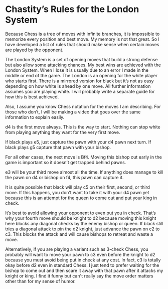 # Chastity’s Rules for the London System

Because Chess is a tree of moves with infinite branches, it is impossible to memorize every position and best move. My memory is not that great. So I have developed a list of rules that should make sense when certain moves are played by the opponent.

 The London System is a set of opening moves that build a strong defense but also allow some attacking chances. My best wins are achieved with the London System. When I lose it is usually due to an error I made in the middle or end of the game. The London is an opening for the white player who starts first. There is a mirrored version for black but it’s not as easy depending on how white is ahead by one move. All further information assumes you are playing white. I will probably write a separate guide for how this is best achieved.

Also, I assume you know Chess notation for the moves I am describing. For those who don’t, I will be making a video that goes over the same information to explain easily.

d4 is the first move always. This is the way to start. Nothing can stop white from playing anything they want for the very first move.

If black plays e5, just capture the pawn with your d4 pawn next turn. If black plays g5 capture that pawn with your bishop.

For all other cases, the next move is Bf4. Moving this bishop out early in the game is important so it doesn’t get trapped behind pawns.

e3 will be your third move almost all the time. If anything does manage to kill the pawn on d4 or bishop on f4, this pawn can capture it.

It is quite possible that black will play c5 on their first, second, or third move. If this happens, you don’t want to take it with your d4 pawn yet because this is an attempt for the queen to come out and put your king in check.

It’s best to avoid allowing your opponent to even put you in check. That’s why your fourth move should be knight to d2 because moving this knight here blocks any diagonal checks by the enemy bishop or queen. If black still tries a diagonal attack to pin the d2 knight, just advance the pawn on c2 to c3. This blocks the attack and will cause bishops to retreat and waste a move.

Alternatively, if you are playing a variant such as 3-check Chess, you probably will want to move your pawn to c3 even before the knight to d2 because you must avoid being put in check at any cost. In fact, c3 is totally okay before d2 even in standard Chess. I just tend to prefer waiting for the bishop to come out and then scare it away with that pawn after it attacks my knight or king. I find it funny but can't really say the move order matters other than for my sense of humor.

